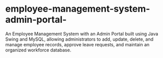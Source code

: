 # employee-management-system-admin-portal-
An Employee Management System with an Admin Portal built using Java Swing and MySQL, allowing administrators to add, update, delete, and manage employee records, approve leave requests, and maintain an organized workforce database.
